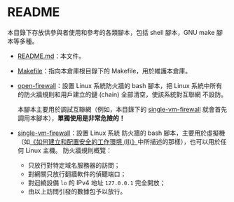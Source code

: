 # README

本目錄下存放供參與者使用和參考的各類腳本，包括 shell 腳本，GNU make 腳本等多種。

* [README.md](README.md)：本文件。
* [Makefile](Makefile)：指向本倉庫根目錄下的 Makefile，用於維護本倉庫。
* [open-firewall](open-firewall)：設置 Linux 系統防火牆的 bash 腳本，把 Linux
    系統中所有的防火牆規則和用戶建立的鏈 (chain) 全部清空，使該系統對互聯網
    不設防。

    本腳本主要用於調試互聯網（例如，本目錄下的
    [single-vm-firewall](single-vm-firewall)
    就會首先調用本腳本），**單獨使用是非常危險的！**
* [single-vm-firewall](single-vm-firewall)：設置 Linux 系統
    防火牆的 bash 腳本，主要用於虛擬機（如[《如何建立和配置安全的工作環境
    (II)》](../HOWTOs/single-vm.md)中所描述的那樣），也可以用於任何 Linux 主機。
    防火牆規則概覽：
    * 只放行對特定域名服務器的訪問；
    * 對網關只放行翻牆軟件的偵聽端口；
    * 對迴繞設備 `lo` 的 IPv4 地址 `127.0.0.1` 完全開放；
    * 由以上訪問引發的數據包予以放行。
